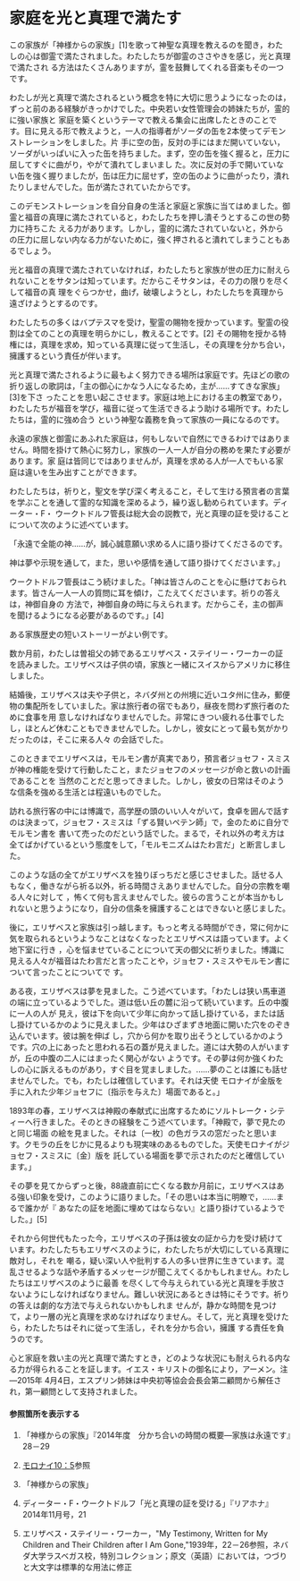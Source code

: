 # 家庭を光と真理で満たす

この家族が「神様からの家族」[1]を歌って神聖な真理を教えるのを聞き，わたしの心は御霊で満たされました。わたしたちが御霊のささやきを感じ，光と真理で満たされ
る方法はたくさんありますが，霊を鼓舞してくれる音楽もその一つです。

わたしが光と真理で満たされるという概念を特に大切に思うようになったのは，ずっと前のある経験がきっかけでした。中央若い女性管理会の姉妹たちが，霊的に強い家族と
家庭を築くというテーマで教える集会に出席したときのことです。目に見える形で教えようと，一人の指導者がソーダの缶を2本使ってデモンストレーションをしました。片
手に空の缶，反対の手にはまだ開いていない，ソーダがいっぱいに入った缶を持ちました。まず，空の缶を強く握ると，圧力に屈してすぐに曲がり，やがて潰れてしまいまし
た。次に反対の手で開いていない缶を強く握りましたが，缶は圧力に屈せず，空の缶のように曲がったり，潰れたりしませんでした。缶が満たされていたからです。

このデモンストレーションを自分自身の生活と家庭と家族に当てはめました。御霊と福音の真理に満たされていると，わたしたちを押し潰そうとするこの世の勢力に持ちこた
える力があります。しかし，霊的に満たされていないと，外からの圧力に屈しない内なる力がないために，強く押されると潰れてしまうこともあるでしょう。

光と福音の真理で満たされていなければ，わたしたちと家族が世の圧力に耐えられないことをサタンは知っています。だからこそサタンは，その力の限りを尽くして福音の真
理をぐらつかせ，曲げ，破壊しようとし，わたしたちを真理から遠ざけようとするのです。

わたしたちの多くはバプテスマを受け，聖霊の賜物を授かっています。聖霊の役割は全てのことの真理を明らかにし，教えることです。[2]
その賜物を授かる特権には，真理を求め，知っている真理に従って生活し，その真理を分かち合い，擁護するという責任が伴います。

光と真理で満たされるように最もよく努力できる場所は家庭です。先ほどの歌の折り返しの歌詞は，「主の御心にかなう人になるため，主が......すてきな家族」[3]を下さ
ったことを思い起こさせます。家庭は地上における主の教室であり，わたしたちが福音を学び，福音に従って生活できるよう助ける場所です。わたしたちは，霊的に強め合う
という神聖な義務を負って家族の一員になるのです。

永遠の家族と御霊にあふれた家庭は，何もしないで自然にできるわけではありません。時間を掛けて熱心に努力し，家族の一人一人が自分の務めを果たす必要があります。家
庭は皆同じではありませんが，真理を求める人が一人でもいる家庭は違いを生み出すことができます。

わたしたちは，祈りと，聖文を学び深く考えること，そして生ける預言者の言葉を学ぶことを通して霊的な知識を深めるよう，繰り返し勧められています。ディーター・F・
ウークトドルフ管長は総大会の説教で，光と真理の証を受けることについて次のように述べています。

「永遠で全能の神......が，誠心誠意願い求める人に語り掛けてくださるのです。

神は夢や示現を通して，また，思いや感情を通して語り掛けてくださいます。」

ウークトドルフ管長はこう続けました。「神は皆さんのことを心に懸けておられます。皆さん一人一人の質問に耳を傾け，こたえてくださいます。祈りの答えは，神御自身の
方法で，神御自身の時に与えられます。だからこそ，主の御声を聞けるようになる必要があるのです。」[4]

ある家族歴史の短いストーリーがよい例です。

数か月前，わたしは曽祖父の姉であるエリザベス・ステイリー・ワーカーの証を読みました。エリザベスは子供の頃，家族と一緒にスイスからアメリカに移住しました。

結婚後，エリザベスは夫や子供と，ネバダ州との州境に近いユタ州に住み，郵便物の集配所をしていました。家は旅行者の宿でもあり，昼夜を問わず旅行者のために食事を用
意しなければなりませんでした。非常にきつい疲れる仕事でしたし，ほとんど休むこともできませんでした。しかし，彼女にとって最も気がかりだったのは，そこに来る人々
の会話でした。

このときまでエリザベスは，モルモン書が真実であり，預言者ジョセフ・スミスが神の権能を受けて行動したこと，またジョセフのメッセージが命と救いの計画であることを
当然のことだと思ってきました。しかし，彼女の日常はそのような信条を強める生活とは程遠いものでした。

訪れる旅行客の中には博識で，高学歴の頭のいい人々がいて，食卓を囲んで話すのは決まって，ジョセフ・スミスは「ずる賢いペテン師」で，金のために自分でモルモン書を
書いて売ったのだという話でした。まるで，それ以外の考え方は全てばかげているという態度をして，「モルモニズムはたわ言だ」と断言しました。

このような話の全てがエリザベスを独りぼっちだと感じさせました。話せる人もなく，働きながら祈る以外，祈る時間さえありませんでした。自分の宗教を嘲る人々に対して
，怖くて何も言えませんでした。彼らの言うことが本当かもしれないと思うようになり，自分の信条を擁護することはできないと感じました。

後に，エリザベスと家族は引っ越します。もっと考える時間ができ，常に何かに気を取られるというようなことはなくなったとエリザベスは語っています。よく地下室に行き
，心を悩ませていることについて天の御父に祈りました。博識に見える人々が福音はたわ言だと言ったことや，ジョセフ・スミスやモルモン書について言ったことについてで
す。

ある夜，エリザベスは夢を見ました。こう述べています。「わたしは狭い馬車道の端に立っているようでした。道は低い丘の麓に沿って続いています。丘の中腹に一人の人が
見え，彼は下を向いて少年に向かって話し掛けている，または話し掛けているかのように見えました。少年はひざまずき地面に開いた穴をのぞき込んでいます。彼は腕を伸ば
し，穴から何かを取り出そうとしているかのようです。穴の上にあったと思われる石の蓋が見えました。道には大勢の人がいますが，丘の中腹の二人にはまったく関心がない
ようです。その夢は何か強くわたしの心に訴えるものがあり，すぐ目を覚ましました。......夢のことは誰にも話せませんでした。でも，わたしは確信しています。それは天使
モロナイが金版を手に入れた少年ジョセフに〔指示を与えた〕場面であると。」

1893年の春，エリザベスは神殿の奉献式に出席するためにソルトレーク・シティーへ行きました。そのときの経験をこう述べています。「神殿で，夢で見たのと同じ場面
の絵を見ました。それは〔一枚〕の色ガラスの窓だったと思います。クモラの丘をじかに見るよりも現実味のあるものでした。天使モロナイがジョセフ・スミスに〔金〕版を
託している場面を夢で示されたのだと確信しています。」

その夢を見てからずっと後，88歳直前に亡くなる数か月前に，エリザベスはある強い印象を受け，このように語りました。「その思いは本当に明瞭で，......まるで誰かが『
あなたの証を地面に埋めてはならない』と語り掛けているようでした。」[5]

それから何世代もたった今，エリザベスの子孫は彼女の証から力を受け続けています。わたしたちもエリザベスのように，わたしたちが大切にしている真理に敵対し，それを
嘲る，疑い深い人や批判する人の多い世界に生きています。混乱させるような話や矛盾するメッセージが聞こえてくるかもしれません。わたしたちはエリザベスのように最善
を尽くして今与えられている光と真理を手放さないようにしなければなりません。難しい状況にあるときは特にそうです。祈りの答えは劇的な方法で与えられないかもしれま
せんが，静かな時間を見つけて，より一層の光と真理を求めなければなりません。そして，光と真理を受けたら，わたしたちはそれに従って生活し，それを分かち合い，擁護
する責任を負うのです。

心と家庭を救い主の光と真理で満たすとき，どのような状況にも耐えられる内なる力が得られることを証します。イエス・キリストの御名により，アーメン。注―2015年
4月4日，エスプリン姉妹は中央初等協会会長会第二顧問から解任され，第一顧問として支持されました。

#### 参照箇所を表示する

  1.  「神様からの家族」『2014年度　分かち合いの時間の概要―家族は永遠です』28－29

  2.  [モロナイ10：5](https://www.lds.org/scriptures/bofm/moro/10.5?lang=jpn#4)参照

  3.  「神様からの家族」

  4.  ディーター・F・ウークトドルフ「光と真理の証を受ける」『リアホナ』2014年11月号，21

  5.  エリザベス・ステイリー・ワーカー，"My Testimony, Written for My Children and Their Children after I Am Gone,"1939年，22－26参照，ネバダ大学ラスベガス校，特別コレクション；原文（英語）においては，つづりと大文字は標準的な用法に修正

